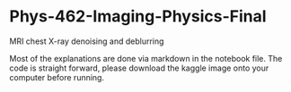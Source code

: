 # Phys-462-Imaging-Physics-Final
MRI chest X-ray denoising and deblurring

Most of the explanations are done via markdown in the notebook file.
The code is straight forward, please download the kaggle image onto your computer before running.
